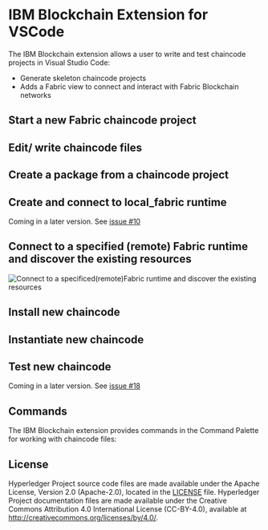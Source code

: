 # IBM Blockchain Extension for VSCode
<!---Installing instructions
--->
<!---Short description of what the extension allows the user to do and key features in bullet points below 
--->
The IBM Blockchain extension allows a user to write and test chaincode projects in Visual Studio Code:
* Generate skeleton chaincode projects
* Adds a Fabric view to connect and interact with Fabric Blockchain networks

<!---Things you can do in the Explorer view once the extension is installed
--->
## Start a new Fabric chaincode project
<!---Short explanation with code-blocks
--->
<!---Video of prototype click-through 
--->
<!---Link to docs with further instructions
--->
## Edit/ write chaincode files
<!---Short explanation with code-blocks
--->
<!---Screenshot of UI/Video of prototype click-through 
--->
<!---Link to docs with further instructions
--->
## Create a package from a chaincode project
<!---Short explanation with code-blocks
--->
<!---Screenshot of UI/Video of prototype click-through 
--->
<!---Link to docs with further instructions
--->

<!---Things you can do in the Fabric view once the extension is installed
--->
<!---Introduction to Fabric view
--->
## Create and connect to local_fabric runtime
Coming in a later version. See [issue #10](https://github.ibm.com/IBM-Blockchain/fabric-vscode-extension/issues/10) 
<!---Short explanation with code-blocks
--->
<!---Screenshot of UI/Video of prototype click-through 
--->
<!---Link to docs with further instructions
--->
## Connect to a specified (remote) Fabric runtime and discover the existing resources
<!---Short explanation with code-blocks
--->
![Connect to a specificed(remote)Fabric runtime and discover the existing resources](https://github.com/simran-sohanpal/fabric-vscode-extension/blob/master/resources.png "Connect to the network and discover the existing resources")
<!---Link to docs with further instructions
--->
## Install new chaincode
<!---Short explanation with code-blocks
--->
<!---Link to docs with further instructions
--->
## Instantiate new chaincode
<!---Short explanation with code-blocks
--->
<!---Link to docs with further instructions
--->
## Test new chaincode
<!---Short explanation with code-blocks
--->
<!---Screenshot of UI/Video of prototype click-through 
--->
Coming in a later version. See [issue #18](https://github.ibm.com/IBM-Blockchain/fabric-vscode-extension/issues/18)
<!---Link to docs with further instructions
--->
## Commands
The IBM Blockchain extension provides commands in the Command Palette for working with chaincode files:
<!---Table of commands with columns: 'command' and 'description'
--->
## License <a name="license"></a>
Hyperledger Project source code files are made available under the Apache License, Version 2.0 (Apache-2.0), located in the [LICENSE](LICENSE) file. Hyperledger Project documentation files are made available under the Creative Commons Attribution 4.0 International License (CC-BY-4.0), available at http://creativecommons.org/licenses/by/4.0/.
